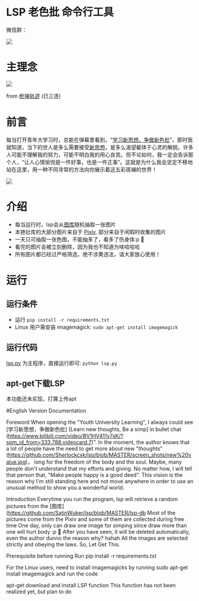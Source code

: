# LSP 老色批 命令行工具
微信群：

<img src="https://user-images.githubusercontent.com/74630829/156898378-e1fb0af3-30bc-443d-88a6-3c5fe73383ec.jpeg" >


# 主理念
[![](screen_shots/cskj.PNG)](https://www.bilibili.com/video/BV1pK41137cB?from=search&seid=16847676413306921011)

from [枪弹轨迹](https://space.bilibili.com/515993?from=search&seid=3334009161957721793&spm_id_from=333.337.0.0) (已三连)

# 前言
每当打开青年大学习时，总能在弹幕里看到，“[学习新思想，争做新色批](https://www.bilibili.com/video/BV1HV411y7sK/?spm_id_from=333.788.videocard.7)”，那时我就知道，当下的世人是多么需要接受[新思想](https://github.com/Sherlockcxk/lsp/blob/MASTER/screen_shots/new%20value.jpg)，是多么渴望躯体于心灵的解脱。许多人可能不理解我的努力，可能不明白我的用心良苦。但不论如何，我一定会告诉那个人，“让人心情愉悦是一件好事，也是一件正事”。这就是为什么我会坚定不移地站在这里，用一种不同寻常的方法向你展示着这五彩斑斓的世界！

![](https://github.com/Sherlockcxk/lsp/blob/MASTER/screen_shots/new%20value.jpg)

# 介绍
- 每当运行时，lsp会从[图库](lsp-db)随机抽取一张图片
- 本铯钍库的大部分图片来自于 [Pixiv](https://www.pixiv.net/en/), 部分来自于闲暇时收集的图片
- 一天只可抽取一张色图，不能抽多了，看多了伤身体:p 🤣
- 看完的图片会被立刻删除，因为我也不知道为啥哈哈哈
- 所有图片都已经过严格筛选，绝不涉黄违法，请大家放心使用！

# 运行
## 运行条件
- 运行 `pip install -r requirements.txt`
- Linux 用户需安装 imagemagick: `sudo apt-get install imagemagick`

## 运行代码
[lsp.py](src/lsp.py) 为主程序，直接运行即可: `python lsp.py`

## apt-get下载LSP
本功能还未实现，打算上传apt



#English Version Documentation

Foreword
When opening the "Youth University Learning",
I always could see [学习新思想，争做新色批] [Learn new thoughts, Be a simp]
in bullet chat
(https://www.bilibili.com/video/BV1HV411y7sK/?spm_id_from=333.788.videocard.7)”.
In the moment, the author knows that a lot of people have the need to get more about new "thoughts"
(https://github.com/Sherlockcxk/lsp/blob/MASTER/screen_shots/new%20value.jpg)，
long for the freedom of the body and the soul. Maybe, many people don't understand that my efforts and giving.
No matter how, I will tell that person that, "Make people happy is a good deed". This vision is the reason why I'm still standing here and not move anywhere in order to use an unusual method to show you a wonderful world.

Introduction
Everytime you run the program, lsp will retrieve a random pictures from the [图库](https://github.com/SatinWuker/lsp/blob/MASTER/lsp-db
Most of the pictures come from the Pixiv and some of them are collected during free time
One day, only can draw one image for simping since draw more than one will hurt body :p 🤣
After you have seen, it will be deleted automatically, even the author dunno the reason why? hahah
All the images are selected strictly and obeying the laws. So, Let Get This.

Prerequisite before running
Run pip install -r requirements.txt

For the Linux users, need to install imagemagicks by running sudo apt-get install imagemagick
and run the code

apt-get download and install LSP function
This function has not been realized yet, but plan to do

